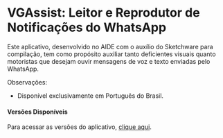# VGAssist: Leitor e Reprodutor de Notificações do WhatsApp

Este aplicativo, desenvolvido no AIDE com o auxílio do Sketchware para compilação, tem como propósito auxiliar tanto deficientes visuais quanto motoristas que desejam ouvir mensagens de voz e texto enviadas pelo WhatsApp.

Observações:
- Disponível exclusivamente em Português do Brasil.

#### Versões Disponíveis
Para acessar as versões do aplicativo, [clique aqui](https://github.com/tonho991/vgassist/releases).
